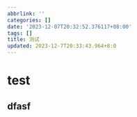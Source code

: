 ```yaml
---
abbrlink: ''
categories: []
date: '2023-12-07T20:32:52.376117+08:00'
tags: []
title: 测试
updated: 2023-12-7T20:33:43.964+8:0
---
```

# test

## dfasf
